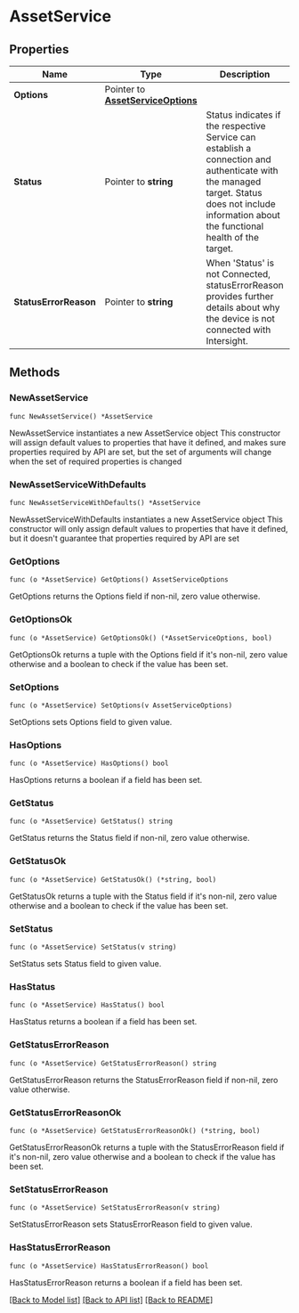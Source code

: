 # AssetService

## Properties

Name | Type | Description | Notes
------------ | ------------- | ------------- | -------------
**Options** | Pointer to [**AssetServiceOptions**](asset.ServiceOptions.md) |  | [optional] 
**Status** | Pointer to **string** | Status indicates if the respective Service can establish a connection and authenticate with the managed target. Status does not include information about the functional health of the target. | [optional] [default to ""]
**StatusErrorReason** | Pointer to **string** | When &#39;Status&#39; is not Connected, statusErrorReason provides further details about why the device is not connected with Intersight. | [optional] 

## Methods

### NewAssetService

`func NewAssetService() *AssetService`

NewAssetService instantiates a new AssetService object
This constructor will assign default values to properties that have it defined,
and makes sure properties required by API are set, but the set of arguments
will change when the set of required properties is changed

### NewAssetServiceWithDefaults

`func NewAssetServiceWithDefaults() *AssetService`

NewAssetServiceWithDefaults instantiates a new AssetService object
This constructor will only assign default values to properties that have it defined,
but it doesn't guarantee that properties required by API are set

### GetOptions

`func (o *AssetService) GetOptions() AssetServiceOptions`

GetOptions returns the Options field if non-nil, zero value otherwise.

### GetOptionsOk

`func (o *AssetService) GetOptionsOk() (*AssetServiceOptions, bool)`

GetOptionsOk returns a tuple with the Options field if it's non-nil, zero value otherwise
and a boolean to check if the value has been set.

### SetOptions

`func (o *AssetService) SetOptions(v AssetServiceOptions)`

SetOptions sets Options field to given value.

### HasOptions

`func (o *AssetService) HasOptions() bool`

HasOptions returns a boolean if a field has been set.

### GetStatus

`func (o *AssetService) GetStatus() string`

GetStatus returns the Status field if non-nil, zero value otherwise.

### GetStatusOk

`func (o *AssetService) GetStatusOk() (*string, bool)`

GetStatusOk returns a tuple with the Status field if it's non-nil, zero value otherwise
and a boolean to check if the value has been set.

### SetStatus

`func (o *AssetService) SetStatus(v string)`

SetStatus sets Status field to given value.

### HasStatus

`func (o *AssetService) HasStatus() bool`

HasStatus returns a boolean if a field has been set.

### GetStatusErrorReason

`func (o *AssetService) GetStatusErrorReason() string`

GetStatusErrorReason returns the StatusErrorReason field if non-nil, zero value otherwise.

### GetStatusErrorReasonOk

`func (o *AssetService) GetStatusErrorReasonOk() (*string, bool)`

GetStatusErrorReasonOk returns a tuple with the StatusErrorReason field if it's non-nil, zero value otherwise
and a boolean to check if the value has been set.

### SetStatusErrorReason

`func (o *AssetService) SetStatusErrorReason(v string)`

SetStatusErrorReason sets StatusErrorReason field to given value.

### HasStatusErrorReason

`func (o *AssetService) HasStatusErrorReason() bool`

HasStatusErrorReason returns a boolean if a field has been set.


[[Back to Model list]](../README.md#documentation-for-models) [[Back to API list]](../README.md#documentation-for-api-endpoints) [[Back to README]](../README.md)



